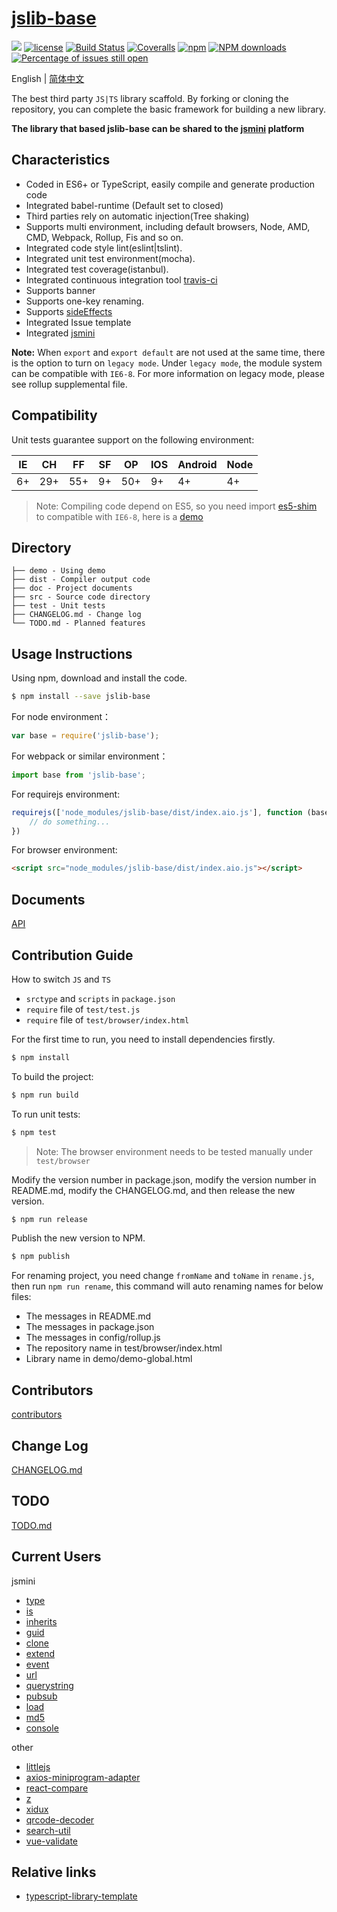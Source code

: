 # [jslib-base](https://github.com/yanhaijing/jslib-base)
[![](https://img.shields.io/badge/Powered%20by-jslib%20base-brightgreen.svg)](https://github.com/yanhaijing/jslib-base)
[![license](https://img.shields.io/badge/license-MIT-blue.svg)](https://github.com/yanhaijing/jslib-base/blob/master/LICENSE)
[![Build Status](https://travis-ci.org/yanhaijing/jslib-base.svg?branch=master)](https://travis-ci.org/yanhaijing/jslib-base)
[![Coveralls](https://img.shields.io/coveralls/yanhaijing/jslib-base.svg)](https://coveralls.io/github/yanhaijing/jslib-base)
[![npm](https://img.shields.io/badge/npm-0.1.0-orange.svg)](https://www.npmjs.com/package/jslib-base)
[![NPM downloads](http://img.shields.io/npm/dm/jslib-base.svg?style=flat-square)](http://www.npmtrends.com/jslib-base)
[![Percentage of issues still open](http://isitmaintained.com/badge/open/yanhaijing/jslib-base.svg)](http://isitmaintained.com/project/yanhaijing/jslib-base "Percentage of issues still open")

English | [简体中文](./README.zh-CN.md)

The best third party `JS|TS` library scaffold. By forking or cloning the repository, you can complete the basic framework for building a new library.

**The library that based jslib-base can be shared to the [jsmini](https://github.com/jsmini) platform**

## Characteristics

- Coded in ES6+ or TypeScript, easily compile and generate production code
- Integrated babel-runtime (Default set to closed)
- Third parties rely on automatic injection(Tree shaking)
- Supports multi environment, including default browsers, Node, AMD, CMD, Webpack, Rollup, Fis and so on.
- Integrated code style lint(eslint|tslint).
- Integrated unit test environment(mocha).
- Integrated test coverage(istanbul).
- Integrated continuous integration tool [travis-ci](https://www.travis-ci.org/)
- Supports banner
- Supports one-key renaming.
- Supports [sideEffects](https://github.com/webpack/webpack/tree/master/examples/side-effects)
- Integrated Issue template
- Integrated [jsmini](https://github.com/jsmini)

**Note:** When `export` and `export default` are not used at the same time, there is the option to 
turn on `legacy mode`. Under `legacy mode`, the module system can be compatible with `IE6-8`. For more information on legacy mode, 
please see rollup supplemental file. 

## Compatibility
Unit tests guarantee support on the following environment:

| IE   | CH   | FF   | SF   | OP   | IOS  | Android   | Node  |
| ---- | ---- | ---- | ---- | ---- | ---- | ---- | ----- |
| 6+   | 29+ | 55+  | 9+   | 50+  | 9+   | 4+   | 4+ |

> Note: Compiling code depend on ES5, so you need import [es5-shim](http://github.com/es-shims/es5-shim/) to compatible with `IE6-8`, here is a [demo](./demo/demo-global.html)

## Directory
```
├── demo - Using demo
├── dist - Compiler output code
├── doc - Project documents
├── src - Source code directory
├── test - Unit tests
├── CHANGELOG.md - Change log
└── TODO.md - Planned features
```

## Usage Instructions

Using npm, download and install the code. 

```bash
$ npm install --save jslib-base
```

For node environment：

```js
var base = require('jslib-base');
```

For webpack or similar environment：

```js
import base from 'jslib-base';
```

For requirejs environment:

```js
requirejs(['node_modules/jslib-base/dist/index.aio.js'], function (base) {
    // do something...
})
```

For browser environment:

```html
<script src="node_modules/jslib-base/dist/index.aio.js"></script>
```

## Documents
[API](./doc/api.md)

## Contribution Guide

How to switch `JS` and `TS`

- `srctype` and `scripts` in `package.json`
- `require` file of `test/test.js`
- `require` file of `test/browser/index.html`

For the first time to run, you need to install dependencies firstly.

```bash
$ npm install
```

To build the project:

```bash
$ npm run build
```

To run unit tests:

```bash
$ npm test
```

> Note: The browser environment needs to be tested manually under ```test/browser```

Modify the version number in package.json, modify the version number in README.md, modify the CHANGELOG.md, and then release the new version.

```bash
$ npm run release
```

Publish the new version to NPM.

```bash
$ npm publish
```

For renaming project, you need change `fromName` and `toName` in `rename.js`, then run `npm run rename`, this command will auto renaming names for below files:

- The messages in README.md
- The messages in package.json
- The messages in config/rollup.js
- The repository name in test/browser/index.html
- Library name in demo/demo-global.html

## Contributors

[contributors](https://github.com/yanhaijing/jslib-base/graphs/contributors)

## Change Log
[CHANGELOG.md](./CHANGELOG.md)

## TODO
[TODO.md](./TODO.md)

## Current Users

jsmini

- [type](https://github.com/jsmini/type)
- [is](https://github.com/jsmini/is)
- [inherits](https://github.com/jsmini/inherits)
- [guid](https://github.com/jsmini/guid)
- [clone](https://github.com/jsmini/clone)
- [extend](https://github.com/jsmini/extend)
- [event](https://github.com/jsmini/event)
- [url](https://github.com/jsmini/url)
- [querystring](https://github.com/jsmini/querystring)
- [pubsub](https://github.com/jsmini/pubsub)
- [load](https://github.com/jsmini/load)
- [md5](https://github.com/jsmini/md5)
- [console](https://github.com/jsmini/console)

other

- [littlejs](https://github.com/Zenquan/littlejs)
- [axios-miniprogram-adapter](https://github.com/bigmeow/axios-miniprogram-adapter)
- [react-compare](https://github.com/fXy-during/react-compare)
- [z](https://github.com/PinghuaZhuang/z)
- [xidux](https://github.com/ximolang/xidux)
- [qrcode-decoder](https://github.com/yugasun/qrcode-decoder)
- [search-util](https://github.com/The-End-Hero/search-util)
- [vue-validate](https://github.com/yesixuan/vue-validate)

## Relative links

- [typescript-library-template](https://github.com/jiumao-fe/typescript-library-template)
